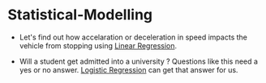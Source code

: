 # Statistical-Modelling
* Let's find out how accelaration or deceleration in speed impacts the vehicle from stopping  using [Linear Regression](https://github.com/cdevairakkam7/Statistical-Modelling-/blob/master/Linear%20Regression.ipynb). 

* Will a student get admitted into a  university ? Questions like this need a yes or no answer. [Logistic Regression](https://github.com/cdevairakkam7/Statistical-Modelling-/blob/master/logistic%20regression.ipynb) can get that answer for us.


